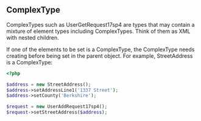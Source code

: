 ## ComplexType

ComplexTypes such as UserGetRequest17sp4 are types that may contain a mixture of element types including ComplexTypes.
Think of them as XML with nested children.

If one of the elements to be set is a ComplexType, the ComplexType needs creating before being set in the parent object.
For example, StreetAddress is a ComplexType:
``` php
<?php

$address = new StreetAddress();
$address->setAddressLine1('1337 Street');
$address->setCounty('Berkshire');

$request = new UserAddRequest17sp4();
$request->setStreetAddress($address);
```
